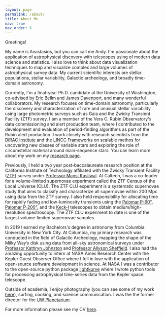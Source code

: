 ```yaml
---
layout: page
permalink: /about/
title: About Me
nav: true
nav_order: 6
---
```


Greetings!

My name is Anastasios, but you can call me Andy. I'm passionate about the application of astrophysical discovery with telescopes using of modern data science and statistics. I also love to think about data visualization techniques to map and visualize complex and large volumes of astrophysical survey data. My current scientific interests are stellar populations, stellar variability, Galactic archeology, and broadly time-domain astronomy.

Currently, I'm a final-year Ph.D. candidate at the University of Washington, co-advised by [Eric Bellm](https://faculty.washington.edu/ecbellm/) and [James Davenport](https://jradavenport.github.io/), and many wonderful collaborators. My research focuses on time-domain astronomy, particularly the discovery and characterization of rare and unusual stellar variability using large photometric surveys such as Gaia and the Zwicky Transient Facility (ZTF) survey. I am a member of the Vera C. Rubin Observatory's data commissioning and alert production team, where I contributed to the development and evaluation of period-finding algorithms as part of the Rubin alert production. I work closely with research scientists from the [DiRAC Institute ](https://dirac.astro.washington.edu/) and the [LINCC Frameworks](https://lsstdiscoveryalliance.org/programs/lincc-frameworks/) on scalable methos for uncovering new classes of variable stars and exploring the role of circumstellar material around main-sequence stars. You can learn more about my work on my [research page](https://andytza.github.io/research/).

Previously, I held a two year post-baccalaureate research position at the California Institute of Technology affiliated with the Zwicky Transient Facility ([ZTF](https://www.ztf.caltech.edu/)) survey under [Professor Mansi Kasliwal](https://sites.astro.caltech.edu/~mansi/). At Caltech, I was a co-leader for a volume-limited supernovae experiment called the ZTF Census of the Local Universe (CLU).  The ZTF CLU experiment is a systematic supernovae study that aims to classify and characterize all supernovae within 200 Mpc using data from the ZTF survey. I also held responsibility for allocating time for rapidly fading and low-luminosity transients using the [Palomar P-60"](https://sites.astro.caltech.edu/palomar/observer/P60observers.html), [Palomar P-200"](https://sites.astro.caltech.edu/palomar/about/telescopes/hale.html), and the [Keck-I](https://keckobservatory.org/about/telescopes-instrumentation/) telescopes to obtain medium/high-resolution spectroscopy. The ZTF CLU experiment to date is one of the largest volume-limited supernovae samples.

In 2019 I earned my Bachelors's degree in astronomy from Columbia University in New York City. At Columbia, my primary research was conducted in the field of Galactic Archeology, mapping the shape of the Milky Way’s disk using data from all-sky astronomical surveys under [Professor Kathryn Johnston](http://user.astro.columbia.edu/~kvj/) and [Professor Allyson Sheffield](https://www.laguardia.edu/uploadedfiles/main_site/content/home/docs/allyson-sheffield.pdf). I also had the amazing opportunity to intern at NASA Ames Research Center with the Kepler Guest Observer Office where I fell in love with the application of open-source software development in science. At NASA I was a contributor to the open-source python package [lightkurve](https://docs.lightkurve.org/index.html) where I wrote python tools for processing astrophysical time-series data from the Kepler space telescope.

Outside of academia, I enjoy photography (you can see some of my work [here](https://www.instagram.com/atoceans/)), surfing, cooking, and science communication. I was the the former director for the [UW Planetarium](https://astro.washington.edu/uw-planetarium).

For more information please see my CV [here](https://andytza.github.io/quals/cv_tzanidakis.pdf).